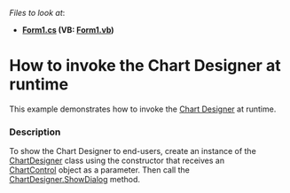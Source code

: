 <!-- default file list -->
*Files to look at*:

* **[Form1.cs](./CS/ChartDesignerRuntime/Form1.cs) (VB: [Form1.vb](./VB/ChartDesignerRuntime/Form1.vb))**
<!-- default file list end -->
# How to invoke the Chart Designer at runtime


This example demonstrates how to invoke the <a href="https://documentation.devexpress.com/#windowsforms/CustomDocument114070">Chart Designer</a> at runtime.


<h3>Description</h3>

To show the Chart Designer to end-users, create an instance of the <a href="https://documentation.devexpress.com/#WindowsForms/clsDevExpressXtraChartsDesignerChartDesignertopic">ChartDesigner</a>&nbsp;class using the constructor that receives an <a href="https://documentation.devexpress.com/#windowsforms/clsDevExpressXtraChartsChartControltopic">ChartControl</a>&nbsp;object as a parameter. Then call the <a href="https://documentation.devexpress.com/#WindowsForms/DevExpressXtraChartsDesignerChartDesigner_ShowDialogtopic">ChartDesigner.ShowDialog</a>&nbsp;method.

<br/>


